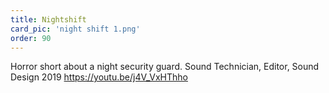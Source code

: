 ```yaml
---
title: Nightshift
card_pic: 'night shift 1.png'
order: 90
---
```


Horror short about a night security guard.
Sound Technician, Editor, Sound Design 2019
https://youtu.be/j4V_VxHThho
